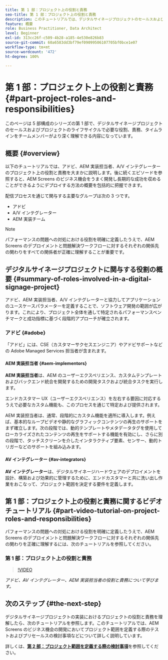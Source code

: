 ```yaml
---
title: 第 1 部：プロジェクト上の役割と責務
seo-title: 第 1 部：プロジェクト上の役割と責務
description: このチュートリアルでは、デジタルサイネージプロジェクトのセールスおよびプロジェクトのライフサイクルで必要な役割、責務、タイムラインについて説明します。
feature: 概要
role: Business Practitioner, Data Architect
level: Beginner
exl-id: 313cc26f-c509-4b28-a185-4e530e826b83
source-git-commit: 60a6583dd3bf79ef09099506107705bf0bce1e07
workflow-type: tm+mt
source-wordcount: '472'
ht-degree: 100%

---
```


# 第 1 部：プロジェクト上の役割と責務 {#part-project-roles-and-responsibilities}

このページは 5 部構成のシリーズの第 1 部で、デジタルサイネージプロジェクトのセールスおよびプロジェクトのライフサイクルで必要な役割、責務、タイムラインをチームメンバーがより深く理解できる内容になっています。

## 概要 {#overview}

以下のチュートリアルでは、アドビ、AEM 実装担当者、A/V インテグレーターのプロジェクト上の役割と責務を大まかに説明します。後に続くエピソードを参照すると、AEM Screens のビジネス機会をうまく開発し長期的な成功を収めることができるようにデプロイする方法の概要を包括的に把握できます。

配信プロセスを通じて関与する主要なグループは次の 3 つです。

* アドビ
* A/V インテグレーター
* AEM 実装チーム

>[!NOTE]
>
>パフォーマンスの問題への対処における役割を明確に定義したうえで、AEM Screens のデプロイメントと問題解決ワークフローに対するそれぞれの関係先の関わりをすべての関係者が正確に理解することが重要です。

## デジタルサイネージプロジェクトに関与する役割の概要 {#summary-of-roles-involved-in-a-digital-signage-project}

アドビ、AEM 実装担当者、A/V インテグレーターと協力してアプリケーションのユースケースパラメーターを定義することで、ソフトウェア開発の範囲が広がります。これにより、プロジェクト全体を通して特定されるパフォーマンスベンチマークと成功指標に基づく段階的アプローチが確立されます。

### アドビ {#adobe}

「アドビ」には、CSE（カスタマーサクセスエンジニア）やアドビサポートなどの Adobe Managed Services 担当者が含まれます。

#### AEM 実装担当者 {#aem-implementors}

**AEM 実装担当者**&#x200B;は、AEM のユーザーエクスペリエンス、カスタムテンプレートおよびバックエンド統合を開発するための開発タスクおよび統合タスクを実行します。

エンドカスタマー UX（ユーザーエクスペリエンス）を左右する要因に対応するうえで必要なカスタム機能も、このプロセスを通じて特定および提供されます。

AEM 実装担当者は、通常、段階的にカスタム機能を適所に導入します。例えば、基本的なループビデオや静的なグラフィックコンテンツの再生のサポートをまず確立します。次の段階では、動的テンプレートやメタデータタグを使用してローカライズされたコンテンツの再生をサポートする機能を有効にし、さらに別の段階で、タッチスクリーンを介したインタラクティブ要素、センサー、動的トリガーなどのサポートを組み込みます。

#### AV インテグレーター {#av-integrators}

**AV インテグレーター**&#x200B;は、デジタルサイネージハードウェアのデプロイメントを設計、構築および効果的に管理するために、エンドカスタマーと共に洗い出し作業をおこなって、プロジェクト範囲を決定する要件を定義します。

## 第 1 部：プロジェクト上の役割と責務に関するビデオチュートリアル {#part-video-tutorial-on-project-roles-and-responsibilities}

パフォーマンスの問題への対処における役割を明確に定義したうえで、AEM Screens のデプロイメントと問題解決ワークフローに対するそれぞれの関係先の関わりを正確に理解するには、次のチュートリアルを参照してください。

### 第 1 部：プロジェクト上の役割と責務

>[!VIDEO](https://video.tv.adobe.com/v/28375)

*アドビ、AV インテグレーター、AEM 実装担当者の役割と責務について学びます。*

## 次のステップ {#the-next-step}

デジタルサイネージプロジェクトの実装におけるプロジェクトの役割と責務を理解したら、次のチュートリアルを参照します。このチュートリアルでは、AEM Screens のビジネス機会の開発においてプロジェクト範囲を定義する際のテストおよびプリセールスの検討事項などについて詳しく説明しています。

詳しくは、**[第 2 部：プロジェクト範囲を定義する際の検討事項](project-considerations.md)**&#x200B;を参照してください。
